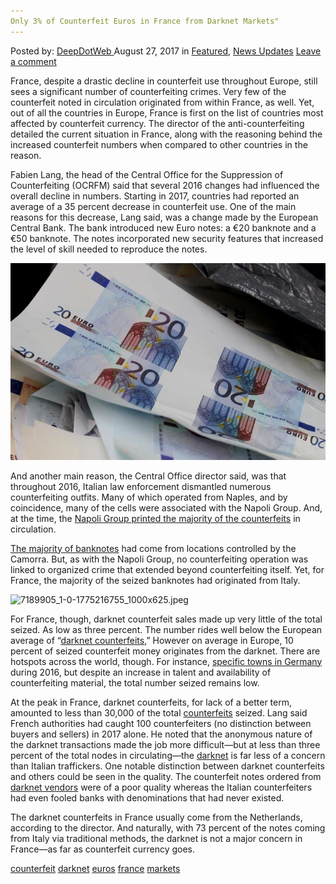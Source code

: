 ```yaml
---
Only 3% of Counterfeit Euros in France from Darknet Markets"
---
```

<article class="post-listing post-22194 post type-post status-publish format-standard has-post-thumbnail hentry 
 tag-counterfeit tag-darknet tag-euros tag-france tag-markets">
<div class="post-inner">
    <span>Posted by: <a href="https://www.deepdotweb.com/author/admin/" title="">DeepDotWeb </a></span>
<span>August 27, 2017</span>
<span>in <a href="https://www.deepdotweb.com/category/deepdot-news/" rel="category tag">Featured</a>, <a href="https://www.deepdotweb.com/category/news-updates/" rel="category tag">News Updates</a></span>
<span><a href="https://www.deepdotweb.com/2017/08/27/3-counterfeit-euros-france-darknet-markets/#respond">Leave a comment</a></span>
</p>
<div class="clear"></div>
    
<p>France, despite a drastic decline in counterfeit use throughout Europe, still sees a significant number of counterfeiting crimes. Very few of the counterfeit noted in circulation originated from within France, as well. Yet, out of all the countries in Europe, France is first on the list of countries most affected by counterfeit currency. The director of the anti-counterfeiting detailed the current situation in France, along with the reasoning behind the increased counterfeit numbers when compared to other countries in the reason.</p>
<p>Fabien Lang, the head of the Central Office for the Suppression of Counterfeiting (OCRFM) said that several 2016 changes had influenced the overall decline in numbers. Starting in 2017, countries had reported an average of a 35 percent decrease in counterfeit use. One of the main reasons for this decrease, Lang said, was a change made by the European Central Bank. The bank introduced new Euro notes: a €20 banknote and a €50 banknote. The notes incorporated new security features that increased the level of skill needed to reproduce the notes.</p>
<p><img class="wp-image-22201" src="/imgs/2017/08/7082010_51356d46-5816-11e7-97f3-07810dbb137a-1_100-1.jpeg" alt="7082010_51356d46-5816-11e7-97f3-07810dbb137a-1_1000x625.jpeg" /></p>
<p>And another main reason, the Central Office director said, was that throughout 2016, Italian law enforcement dismantled numerous counterfeiting outfits. Many of which operated from Naples, and by coincidence, many of the cells were associated with the Napoli Group. And, at the time, the <a href="https://www.deepdotweb.com/2016/12/22/napoligroup-investigation-2012-controlled-90-counterfeit-flow/">Napoli Group printed the majority of the counterfeits</a> in circulation.</p>
<p><a href="http://www.leparisien.fr/argenteuil-95100/argenteuil-ils-ramenaient-de-naples-des-valises-de-faux-billets-23-06-2017-7082010.php">The majority of banknotes</a> had come from locations controlled by the Camorra. But, as with the Napoli Group, no counterfeiting operation was linked to organized crime that extended beyond counterfeiting itself. Yet, for France, the majority of the seized banknotes had originated from Italy.</p>
<p><img class="wp-image-22202" src="/imgs/2017/08/7189905_1-0-1775216755_1000x625-jpeg.jpeg" alt="7189905_1-0-1775216755_1000x625.jpeg" srcset="/imgs/2017/08/7189905_1-0-1775216755_1000x625-jpeg.jpeg 1000w, /imgs/2017/08/7189905_1-0-1775216755_1000x625-jpeg-300x188.jpeg 300w" sizes="(max-width: 1000px) 100vw, 1000px" /></p>
<p>For France, though, darknet counterfeit sales made up very little of the total seized. As low as three percent. The number rides well below the European average of “<a href="https://www.deepdotweb.com/2016/05/19/rise-fall-counterfeiting-experience/">darknet counterfeits</a>,” However on average in Europe, 10 percent of seized counterfeit money originates from the darknet. There are hotspots across the world, though. For instance, <a href="https://www.deepdotweb.com/2016/12/07/counterfeit-euros-new-trend-among-dark-net-criminals/">specific towns in Germany</a> during 2016, but despite an increase in talent and availability of counterfeiting material, the total number seized remains low.</p>
<p>At the peak in France, darknet counterfeits, for lack of a better term, amounted to less than 30,000 of the total <a href="https://www.deepdotweb.com/tag/fake/">counterfeits</a> seized. Lang said French authorities had caught 100 counterfeiters (no distinction between buyers and sellers) in 2017 alone. He noted that the anonymous nature of the darknet transactions made the job more difficult—but at less than three percent of the total nodes in circulating—the <a href="https://www.deepdotweb.com/tag/darknet/">darknet</a> is far less of a concern than Italian traffickers. One notable distinction between darknet counterfeits and others could be seen in the quality. The counterfeit notes ordered from <a href="https://www.deepdotweb.com/2013/10/28/updated-llist-of-hidden-marketplaces-tor-i2p/">darknet vendors</a> were of a poor quality whereas the Italian counterfeiters had even fooled banks with denominations that had never existed.</p>
<p>The darknet counterfeits in France usually come from the Netherlands, according to the director. And naturally, with 73 percent of the notes coming from Italy via traditional methods, the darknet is not a major concern in France—as far as counterfeit currency goes.</p>
</div>
<a href="https://www.deepdotweb.com/tag/counterfeit/" rel="tag">counterfeit</a> <a href="https://www.deepdotweb.com/tag/darknet/" rel="tag">darknet</a> <a href="https://www.deepdotweb.com/tag/euros/" rel="tag">euros</a> <a href="https://www.deepdotweb.com/tag/france/" rel="tag">france</a> <a href="https://www.deepdotweb.com/tag/markets/" rel="tag">markets</a></span> <span style="display:none" class="updated">2017-08-27</span>
<div style="display:none" class="vcard author" itemprop="author" itemscope itemtype="http://schema.org/Person"><strong class="fn" itemprop="name">
    

